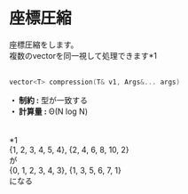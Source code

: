 # 座標圧縮
座標圧縮をします。  
複数のvectorを同一視して処理できます*1  
<br>
```cpp
vector<T> compression(T& v1, Args&... args)
```
**・ 制約 :** 型が一致する  
**・ 計算量 :** Θ(N log N)  
<br><br>
*1  
{1, 2, 3, 4, 5, 4}, {2, 4, 6, 8, 10, 2}  
が  
{0, 1, 2, 3, 4, 3}, {1, 3, 5, 6, 7, 1}  
になる
